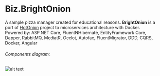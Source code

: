 # Biz.BrightOnion
A sample pizza manager created for educational reasons. **BrightOnion** is a port of [HotOnion](https://github.com/beniaminzaborski/PizzaHotOnion) project to microservices architecture with Docker.
Powered by: ASP.NET Core, FluentNHibernate, EntityFramework Core, Dapper, RabbitMQ, MediatR, Ocelot, Autofac, FluentMigrator, DDD, CQRS, Docker, Angular

###### Components diagram:
![alt text](https://github.com/beniaminzaborski/Biz.BrightOnion/blob/master/BrightOnionArchitecture.png)

